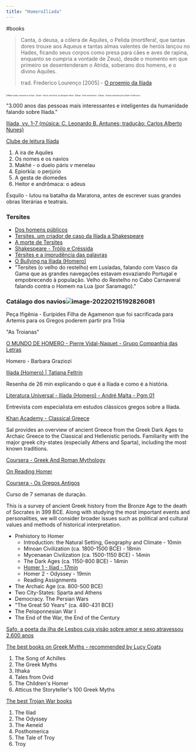 ```yaml
---
title: "HomeroIliada"
---
```


#books

> Canta, ó deusa, a cólera de Aquiles, o Pelida
>  (mortífera!, que tantas dores trouxe aos Aqueus
>  e tantas almas valentes de heróis lançou no Hades,
>  ficando seus corpos como presa para cães e aves
>  de rapina, enquanto se cumpria a vontade de Zeus),
>  desde o momento em que primeiro se desentenderam
>  o Atrida, soberano dos homens, e o divino Aquiles.
>
> 
>
> trad. Frederico Lourenço [2005] - [O proemio da Ilíada](http://formasfixas.blogspot.com/2020/03/o-proemio-da-iliada.html)

<img src="/images/iliada-characters.jpg" alt="Main (male) characters of Iliad" style="zoom:35%;" />

<img src="/images/Iliada-hector-paris-benjamin-west.jpg" alt="Iliad - Hector and Paris, by Benjamin West" style="zoom:35%;" />

<img src="/images/iliada-paris-and-helene.jpg" alt="Iliad - Paris and Helene" style="zoom:35%;" />

<img src="/images/Iliada-Achilles-Lamenting-the-Death-of-Patroclus.jpg" alt="Iliad - Achiles lamenting the Death of Patroclus" style="zoom:35%;" />



"3.000 anos das pessoas mais interessantes e inteligentes da humanidade falando sobre Ilíada."

[Ilíada, vv. 1-7 (música: C. Leonardo B. Antunes; tradução: Carlos Alberto Nunes)](https://youtu.be/1KDZtkSVSvc)

[Clube de leitura Ilíada](https://drive.google.com/drive/folders/17EIkqFv4sFasbxQeYxz2Pu18sljUVpGk?usp=sharing)

1. A ira de Aquiles
2. Os nomes e os navios
3. Makhé - o duelo páris v menelau
4. Epiorkía: o perjúrio
5. A gesta de diomedes
6. Heitor e andrômaca: o adeus



Ésquilo - lutou na batalha da Maratona, antes de escrever suas grandes obras literárias e teatrais.

### Tersites

- [Dos homens públicos](https://blogs.oglobo.globo.com/blog-do-moreno/post/dos-homens-publicos-170813.html)
- [Tersites, um criador de caso da Ilíada a Shakespeare](https://alexcastro.com.br/tersites-iliada-shakespeare/)
- [A morte de Tersites](https://rafaelbrunhara.medium.com/a-morte-de-tersites-e390e9346917)
- [Shakespeare - Tróilo e Créssida](https://shakespearebrasileiro.org/introducao-a-peca-troilo-e-cressida/)
- [Térsites e a imprudência das palavras](http://eventosmitologiagrega.blogspot.com/2011/06/tersites-e-imprudencia-das-palavras.html) 
- [O Bullying na Ilíada (Homero)](https://cursandohistoria.wordpress.com/2012/08/03/o-bullying-na-iliada/)
- "Tersites (o velho do restelho) em Lusíadas, falando com Vasco da Gama que as grandes navegações estavam esvaziando Portugal e empobrecendo à população. Velho do Restelho no Cabo Carnaveral falando contra o Homem na Lua (por Saramago)."

### Catálago dos navios![image-20220215192826081](/home/guido/.config/Typora/typora-user-images/image-20220215192826081.png)

Peça Ifigênia - Eurípides
Filha de Agamenon que foi sacrificada para Artemis para os Gregos poderem partir pra Tróia

"As Troianas"

[O MUNDO DE HOMERO - Pierre Vidal-Naquet - Grupo Companhia das Letras](https://www.companhiadasletras.com.br/detalhe.php?codigo=11378)

Homero - Barbara Graziozi

[Ilíada (Homero) | Tatiana Feltrin](https://www.youtube.com/watch?v=s0ERA01legg)

Resenha de 26 min explicando o que é a Ilíada e como é a história.



[Literatura Universal - Ilíada (Homero) - André Malta - Pgm 01](https://www.youtube.com/watch?v=mRtUgA3_Mmo&t=0s)

Entrevista com especialista em estudos clássicos gregos sobre a Ilíada.



[Khan Academy - Classical Greece](https://www.khanacademy.org/humanities/world-history/ancient-medieval/classical-greece/v/overview-of-ancient-greece)

Sal provides an overview of ancient Greece from the Greek Dark Ages to Archaic Greece to the Classical and Hellenistic periods. Familiarity with the major greek city-states (especially Athens and Sparta), including the most known traditions.



[Coursera - Greek And Roman Mythology](https://www.coursera.org/learn/mythology)

[On Reading Homer](https://www.coursera.org/lecture/mythology/1-7-on-reading-homer-0xrPb)


[Coursera - Os Gregos Antigos](https://pt.coursera.org/learn/ancient-greeks)

Curso de 7 semanas de duração.

This is a survey of ancient Greek history from the Bronze Age to the death of Socrates in 399 BCE. Along with studying the most important events and personalities, we will consider broader issues such as political and cultural values and methods of historical interpretation.

- Prehistory to Homer
  - Introduction: the Natural Setting, Geography and Climate - 10min
  - Minoan Civilization (ca. 1800-1500 BCE) - 18min
  - Mycenaean Civilization (ca. 1500-1150 BCE) - 14min
  - The Dark Ages (ca. 1150-800 BCE) - 14min
  - [Homer 1 - Iliad - 17min](https://www.coursera.org/lecture/ancient-greeks/about-GUkPt)
  - Homer 2 - Odyssey - 19min
  - Reading Assignments
- The Archaic Age (ca. 800-500 BCE)
- Two City-States: Sparta and Athens
- Democracy. The Persian Wars
- "The Great 50 Years" (ca. 480-431 BCE)
- The Peloponnesian War I
- The End of the War, the End of the Century

[Safo, a poeta da ilha de Lesbos cuja visão sobre amor e sexo atravessou 2.600 anos](https://www.bbc.com/portuguese/geral-47955780)

[The best books on Greek Myths - recommended by Lucy Coats](https://fivebooks.com/best-books/greek-myths-lucy-coats/)

1. The Song of Achilles
2. The Greek Myths
3. Ithaka
4. Tales from Ovid
5. The Children's Homer
6. Atticus the Storyteller's 100 Greek Myths

[The best Trojan War books](https://fivebooks.com/best-books/the-trojan-war-stephen-fry/)

1. The Ilíad
2. The Odyssey
3. The Aeneid
4. Posthomerica
5. The Tale of Troy
6. Troy